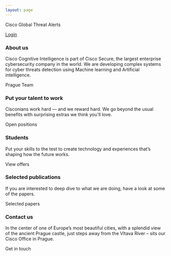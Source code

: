 ```yaml
---
layout: page
---
```


<script>
    import Cards from '../lib/Cards.svelte';
    import Card from '../lib/Card.svelte';
    import CardButton from '../lib/CardButton.svelte';
    import Section from '../lib/Section.svelte';
    import Banner from '../lib/Banner.svelte';
    import GtaLogin from '../lib/GtaLogin.svelte';
</script>

<GtaLogin>

Cisco Global Threat Alerts

[Login](https://cognitive.cisco.com/CWSP/ctaLogin)

</GtaLogin>

<Banner img="img/banner-about.jpg">

### About us

Cisco Cognitive Intelligence is part of Cisco Secure, the largest enterprise cybersecurity company in the world. We are developing complex systems for cyber threats detection using Machine learning and Artificial intelligence.

<div>
    <CardButton filled={true} href="#/about">Prague Team</CardButton>
</div>

</Banner>


<Cards>

<Card img="img/card-2.jpg" href="#/jobs">

### Put your talent to work

Cisconians work hard — and we reward hard.
We go beyond the usual benefits with surprising extras we think you'll love.

<CardButton>Open positions</CardButton>

</Card>

<Card img="img/card-3.jpg" href="#/students">

### Students 

Put your skills to the test to create technology and experiences
that’s shaping how the future works.

<CardButton>View offers</CardButton>

</Card>

<Card img="img/card-5.jpg" href="#/publications">

### Selected publications

If you are interested to deep dive to what we are doing, have a look at some of the papers.

<CardButton>Selected papers</CardButton>

</Card>

<Card img="img/card-4.jpg" href="#/contact">

### Contact us

In the center of one of Europe’s most beautiful cities, with a splendid view
of the ancient Prague castle, just steps away from the Vltava River – sits our
Cisco Office in Prague.

<CardButton>Get in touch</CardButton>

</Card>

</Cards>
